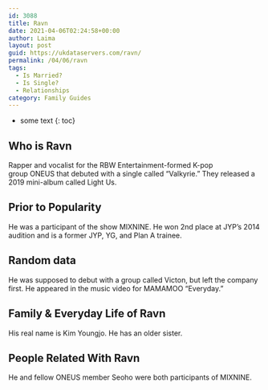 ```yaml
---
id: 3088
title: Ravn
date: 2021-04-06T02:24:58+00:00
author: Laima
layout: post
guid: https://ukdataservers.com/ravn/
permalink: /04/06/ravn
tags:
  - Is Married?
  - Is Single?
  - Relationships
category: Family Guides
---
```


* some text
{: toc}


## Who is Ravn
                  
                  
                  
Rapper and vocalist for the RBW Entertainment-formed K-pop group ONEUS that debuted with a single called &#8220;Valkyrie.&#8221; They released a 2019 mini-album called Light Us.
                  
              
            
              
            
                
                
                
## Prior to Popularity
                  
                  
                  
He was a participant of the show MIXNINE. He won 2nd place at JYP&#8217;s 2014 audition and is a former JYP, YG, and Plan A trainee.
                  
              
            
              
            
                
                
                
## Random data
                  
                  
                  
He was supposed to debut with a group called Victon, but left the company first. He appeared in the music video for MAMAMOO &#8220;Everyday.&#8221;
                  
              
            
              
            
                
                
                
## Family & Everyday Life of Ravn
                  
                  
                  
His real name is Kim Youngjo. He has an older sister.
                  
              
            
              
            
                
                
                
## People Related With Ravn
                  
                  
                  
He and fellow ONEUS member Seoho were both participants of MIXNINE.
                  
              
            
              
            
                
              
            
              
              
            
            
              
            
          
          
          